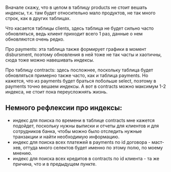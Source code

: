 
Вначале скажу, что в целом в таблицу products не стоит вешать индексы, т.к. там
будет относительно мало продуктов, не так много строк, как в
других таблицах.

Что касается таблицы clients, здесь таблица не будет сильно часто
обновляться, ведь клиент приходит всего 1 раз, данные о нем обновляются очень редко.

Про payments: эта таблица также формирует графики в момент disbursment,
поэтому обновления в ней тоже не так часты и хаотичны, сюда тоже можно навешивать индексы.

Про таблицу contracts: здесь посложнее, поскольку таблица будет обновляться примерно также часто, как и
таблица payments.
Но кажется, что из payments будет браться побольше select, поэтому в payments точно вешаем индексы.
А вот в contracts можно максимум 1-2 индекса, не стоит пока переусложнять жизнь.

Немного рефлексии про индексы:
-
- индекс для поиска по времени в таблице contracts мне кажется подойдет,
поскольку нужны выписки и отчеты для клиентов и для сотрудников банка, чтобы можно было отследить нужные транзакции и найти 
необходимую информацию.
- индекс для поиска всех платежей в payments по id договора - маст-хев, оттуда много
селектов будет именно по этому полю, по моему мнению.
- индекс для поиска всех кредитов в contracts по id клиента - та же причина,
что и в предыдущем пункте.